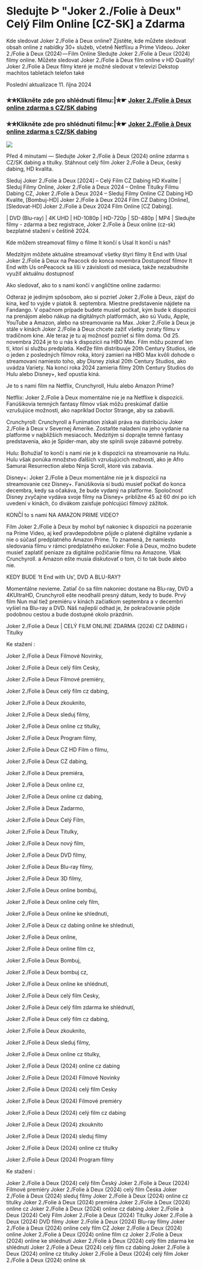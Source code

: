 # Sledujte ᐅ "Joker 2./Folie à Deux" Celý Film Online [CZ-SK] a Zdarma

Kde sledovat Joker 2./Folie à Deux online? Zjistěte, kde můžete sledovat obsah online z nabídky 30+ služeb, včetně Netflixu a Prime Videou. Joker 2./Folie à Deux (2024) — Film Online Sledujte Joker 2./Folie à Deux (2024) filmy online. Můžete sledovat Joker 2./Folie à Deux film online v HD Quality! Joker 2./Folie à Deux filmy které je možné sledovat v televizi Dekstop machitos tabletách telefon také

Poslední aktualizace 11. října 2024

### ✮✮Klikněte zde pro shlédnutí filmu:|✮☛ [Joker 2./Folie à Deux online zdarma s CZ/SK dabing](https://cutt.ly/xeOTXm3X)

### ✮✮Klikněte zde pro shlédnutí filmu:|✮☛ [Joker 2./Folie à Deux online zdarma s CZ/SK dabing](https://cutt.ly/xeOTXm3X)

<p dir="auto"><a href="https://cutt.ly/xeOTXm3X" title="720p" rel="nofollow"><img src="https://i.imgur.com/jhNGoEt.gif" style="max-width: 100%;"></a></p>

Před 4 minutami — Sledujte Joker 2./Folie à Deux (2024) online zdarma s CZ/SK dabing a titulky. Stáhnout celý film Joker 2./Folie à Deux, český dabing, HD kvalita.

Sleduj Joker 2./Folie à Deux [2024] – Celý Film CZ Dabing HD Kvalite | Sleduj Filmy Online, Joker 2./Folie à Deux 2024 – Online Titulky Filmu Dabing CZ, Joker 2./Folie à Deux 2024 – Sleduj Filmy Online CZ Dabing HD Kvalite, [Bombuj-HD] Joker 2./Folie à Deux 2024 Film CZ Dabing [Online], [Sledovat-HD] Joker 2./Folie à Deux 2024 Film Online [CZ Dabing].

| DVD (Blu-ray) | 4K UHD | HD-1080p | HD-720p | SD-480p | MP4 | Sledujte filmy - zdarma a bez registrace, Joker 2./Folie à Deux online (cz-sk) bezplatné stažení v češtině 2024.

Kde môžem streamovať filmy o filme It končí s Usal It končí u nás?

Medzitým môžete aktuálne streamovať všetky štyri filmy It End with Usal Joker 2./Folie à Deux na Peacock do konca novembra Dostupnosť filmov It End with Us onPeacock sa líši v závislosti od mesiaca, takže nezabudnite využiť aktuálnu dostupnosť

Ako sledovať, ako to s nami končí v angličtine online zadarmo:

Odteraz je jediným spôsobom, ako si pozrieť Joker 2./Folie à Deux, zájsť do kina, keď to vyjde v piatok 8. septembra. Miestne predstavenie nájdete na Fandango. V opačnom prípade budete musieť počkať, kým bude k dispozícii na prenájom alebo nákup na digitálnych platformách, ako sú Vudu, Apple, YouTube a Amazon, alebo na streamovanie na Max. Joker 2./Folie à Deux je stále v kinách Joker 2./Folie à Deux chcete zažiť všetky zvraty filmu v tradičnom kine. Ale teraz je tu aj možnosť pozrieť si film doma. Od 25. novembra 2024 je to u nás k dispozícii na HBO Max. Film môžu pozerať len tí, ktorí si službu predplatia. Keďže film distribuuje 20th Century Studios, ide o jeden z posledných filmov roka, ktorý zamieri na HBO Max kvôli dohode o streamovaní namiesto toho, aby Disney získal 20th Century Studios, ako uvádza Variety. Na konci roka 2024 zamieria filmy 20th Century Studios do Hulu alebo Disney+, keď opustia kiná.

Je to s nami film na Netflix, Crunchyroll, Hulu alebo Amazon Prime?

Netflix: Joker 2./Folie à Deux momentálne nie je na Netflixe k dispozícii. Fanúšikovia temných fantasy filmov však môžu preskúmať ďalšie vzrušujúce možnosti, ako napríklad Doctor Strange, aby sa zabavili.

Crunchyroll: Crunchyroll a Funimation získali práva na distribúciu Joker 2./Folie à Deux v Severnej Amerike. Zostaňte naladení na jeho vydanie na platforme v najbližších mesiacoch. Medzitým si doprajte temné fantasy predstavenia, ako je Spider-man, aby ste splnili svoje zábavné potreby.

Hulu: Bohužiaľ to končí s nami nie je k dispozícii na streamovanie na Hulu. Hulu však ponúka množstvo ďalších vzrušujúcich možností, ako je Afro Samurai Resurrection alebo Ninja Scroll, ktoré vás zabavia.

Disney+: Joker 2./Folie à Deux momentálne nie je k dispozícii na streamovanie cez Disney+. Fanúšikovia si budú musieť počkať do konca decembra, kedy sa očakáva, že bude vydaný na platforme. Spoločnosť Disney zvyčajne vydáva svoje filmy na Disney+ približne 45 až 60 dní po ich uvedení v kinách, čo divákom zaisťuje pohlcujúci filmový zážitok.

KONČÍ to s nami NA AMAZON PRIME VIDEO?

Film Joker 2./Folie à Deux by mohol byť nakoniec k dispozícii na pozeranie na Prime Video, aj keď pravdepodobne pôjde o platené digitálne vydanie a nie o súčasť predplatného Amazon Prime. To znamená, že namiesto sledovania filmu v rámci predplatného exiJoker: Folie à Deux, možno budete musieť zaplatiť peniaze za digitálne požičanie filmu na Amazone. Však Crunchyroll. a Amazon ešte musia diskutovať o tom, či to tak bude alebo nie.

KEDY BUDE ‘It End with Us’, DVD A BLU-RAY?

Momentálne nevieme. Zatiaľ čo sa film nakoniec dostane na Blu-ray, DVD a 4KUltraHD, Crunchyroll ešte neodhalil presný dátum, kedy to bude. Prvý film Nun mal tiež premiéru v kinách začiatkom septembra a v decembri vyšiel na Blu-ray a DVD. Náš najlepší odhad je, že pokračovanie pôjde podobnou cestou a bude dostupné okolo prázdnin.

Joker 2./Folie à Deux | CELÝ FILM ONLINE ZDARMA (2024) CZ DABING i Titulky

Ke stažení :

Joker 2./Folie à Deux Filmové Novinky,

Joker 2./Folie à Deux celý film Cesky,

Joker 2./Folie à Deux Filmové premiéry,

Joker 2./Folie à Deux celý film cz dabing,

Joker 2./Folie à Deux zkouknito,

Joker 2./Folie à Deux sleduj filmy,

Joker 2./Folie à Deux online cz titulky,

Joker 2./Folie à Deux Program filmy,

Joker 2./Folie à Deux CZ HD Film o filmu,

Joker 2./Folie à Deux CZ dabing,

Joker 2./Folie à Deux premiéra,

Joker 2./Folie à Deux online cz,

Joker 2./Folie à Deux online cz dabing,

Joker 2./Folie à Deux Zadarmo,

Joker 2./Folie à Deux Celý Film,

Joker 2./Folie à Deux Titulky,

Joker 2./Folie à Deux nový film,

Joker 2./Folie à Deux DVD filmy,

Joker 2./Folie à Deux Blu-ray filmy,

Joker 2./Folie à Deux 3D filmy,

Joker 2./Folie à Deux online bombuj,

Joker 2./Folie à Deux online cely film,

Joker 2./Folie à Deux online ke shlednuti,

Joker 2./Folie à Deux cz dabing online ke shlednuti,

Joker 2./Folie à Deux online,

Joker 2./Folie à Deux online film cz,

Joker 2./Folie à Deux Bombuj,

Joker 2./Folie à Deux bombuj cz,

Joker 2./Folie à Deux online ke shlédnutí,

Joker 2./Folie à Deux celý film Cesky,

Joker 2./Folie à Deux celý film zdarma ke shlédnutí,

Joker 2./Folie à Deux celý film cz dabing,

Joker 2./Folie à Deux zkouknito,

Joker 2./Folie à Deux sleduj filmy,

Joker 2./Folie à Deux online cz titulky,

Joker 2./Folie à Deux (2024) online cz dabing

Joker 2./Folie à Deux (2024) Filmové Novinky

Joker 2./Folie à Deux (2024) celý film Cesky

Joker 2./Folie à Deux (2024) Filmové premiéry

Joker 2./Folie à Deux (2024) celý film cz dabing

Joker 2./Folie à Deux (2024) zkouknito

Joker 2./Folie à Deux (2024) sleduj filmy

Joker 2./Folie à Deux (2024) online cz titulky

Joker 2./Folie à Deux (2024) Program filmy

Ke stažení :

Joker 2./Folie à Deux (2024) celý film Český Joker 2./Folie à Deux (2024) Filmové premiéry Joker 2./Folie à Deux (2024) celý film Česka Joker 2./Folie à Deux (2024) sleduj filmy Joker 2./Folie à Deux (2024) online cz titulky Joker 2./Folie à Deux (2024) premiéra Joker 2./Folie à Deux (2024) online cz Joker 2./Folie à Deux (2024) online cz dabing Joker 2./Folie à Deux (2024) Celý Film Joker 2./Folie à Deux (2024) Titulky Joker 2./Folie à Deux (2024) DVD filmy Joker 2./Folie à Deux (2024) Blu-ray filmy Joker 2./Folie à Deux (2024) online cely film CZ Joker 2./Folie à Deux (2024) online Joker 2./Folie à Deux (2024) online film cz Joker 2./Folie à Deux (2024) online ke shlédnutí Joker 2./Folie à Deux (2024) celý film zdarma ke shlédnutí Joker 2./Folie à Deux (2024) celý film cz dabing Joker 2./Folie à Deux (2024) online cz titulky Joker 2./Folie à Deux (2024) celý film Joker 2./Folie à Deux (2024) online sk
